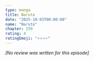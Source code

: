 ```yaml
---
type: manga
title: Naruto
date: "2025-10-03T00:00:00"
name: "Naruto"
chapter: 259
rating: 4
ratingEmoji: "⭐️⭐️⭐️⭐️"
---
```


_[No review was written for this episode]_